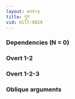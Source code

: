 ```yaml
---
layout: entry
title: དུར་
vid: Hill:0829
---
```

### Dependencies (N = 0)


### Overt 1-2


### Overt 1-2-3


### Oblique arguments
